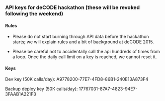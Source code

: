 ### API keys for deCODE hackathon (these will be revoked following the weekend)

#### Rules
* Please do not start burning through API data before the hackathon starts; we 
will explain rules and a bit of background at deCODE 2015.

* Please be careful not to accidentally call the api hundreds of times from 
a loop. Once the daily call limit on a key is reached, we cannot reset it.

#### Keys

Dev key (50K calls/day):
A9778200-77E7-4FD8-86B1-240E13A873F4

Backup deploy key (50K calls/day):
17767031-87A7-4823-94E7-3FAAB1A221F3
